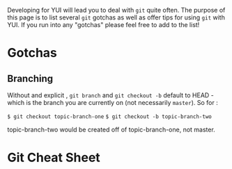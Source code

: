 Developing for YUI will lead you to deal with `git` quite often. The purpose of this page is to list several `git` gotchas as well as offer tips for using `git` with YUI. If you run into any "gotchas" please feel free to add to the list!

Gotchas
======= 

## Branching 

Without and explicit <start point>, `git branch` and `git checkout -b` default to HEAD - which is the branch you are currently on (not necessarily `master`).
So for :

`$ git checkout topic-branch-one`
`$ git checkout -b topic-branch-two`

topic-branch-two would be created off of topic-branch-one, not master.


Git Cheat Sheet
===============
